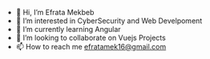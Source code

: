 - 👋 Hi, I’m Efrata Mekbeb
- 👀 I’m interested in CyberSecurity and Web Develpoment
- 🌱 I’m currently learning Angular
- 💞️ I’m looking to collaborate on Vuejs Projects
- 📫 How to reach me efratamek16@gmail.com

<!---
EfrataMek/EfrataMek is a ✨ special ✨ repository because its `README.md` (this file) appears on your GitHub profile.
You can click the Preview link to take a look at your changes.
--->
